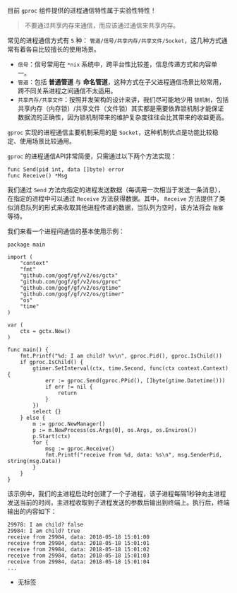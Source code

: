 目前 `gproc` 组件提供的进程通信特性属于实验性特性！

> 不要通过共享内存来通信，而应该通过通信来共享内存。

常见的进程通信方式有 `5` 种： `管道/信号/共享内存/共享文件/Socket`，这几种方式通常有着各自比较擅长的使用场景。

- `信号`：信号常用在 `*nix` 系统中，跨平台性比较差，信息传递方式和内容单一。
- `管道`：包括 **普通管道** 与 **命名管道**，这种方式在子父进程通信场景比较常用，跨不同关系进程之间通信不太适用。
- `共享内存/共享文件`：按照并发架构的设计来讲，我们尽可能地少用 `锁机制`，包括共享内存（内存锁）/共享文件（文件锁）其实都是需要依靠锁机制才能保证数据流的正确性，因为锁机制带来的维护复杂度往往会比其带来的收益更高。

`gproc` 实现的进程通信主要机制采用的是 `Socket`，这种机制优点是功能比较稳定、使用场景比较通用。

`gproc` 的进程通信API非常简便，只需通过以下两个方法实现：

```
func Send(pid int, data []byte) error
func Receive() *Msg
```

我们通过 `Send` 方法向指定的进程发送数据（每调用一次相当于发送一条消息），在指定的进程中可以通过 `Receive` 方法获得数据。其中， `Receive` 方法提供了类似消息队列的形式来收取其他进程传递的数据，当队列为空时，该方法将会 `阻塞` 等待。

我们来看一个进程间通信的基本使用示例：

```
package main

import (
	"context"
	"fmt"
	"github.com/gogf/gf/v2/os/gctx"
	"github.com/gogf/gf/v2/os/gproc"
	"github.com/gogf/gf/v2/os/gtime"
	"github.com/gogf/gf/v2/os/gtimer"
	"os"
	"time"
)

var (
	ctx = gctx.New()
)

func main() {
	fmt.Printf("%d: I am child? %v\n", gproc.Pid(), gproc.IsChild())
	if gproc.IsChild() {
		gtimer.SetInterval(ctx, time.Second, func(ctx context.Context) {
			err := gproc.Send(gproc.PPid(), []byte(gtime.Datetime()))
			if err != nil {
				return
			}
		})
		select {}
	} else {
		m := gproc.NewManager()
		p := m.NewProcess(os.Args[0], os.Args, os.Environ())
		p.Start(ctx)
		for {
			msg := gproc.Receive()
			fmt.Printf("receive from %d, data: %s\n", msg.SenderPid, string(msg.Data))
		}
	}
}
```

该示例中，我们的主进程启动时创建了一个子进程，该子进程每隔1秒钟向主进程发送当前的时间，主进程收取到子进程发送的参数后输出到终端上。执行后，终端输出的内容如下：

```
29978: I am child? false
29984: I am child? true
receive from 29984, data: 2018-05-18 15:01:00
receive from 29984, data: 2018-05-18 15:01:01
receive from 29984, data: 2018-05-18 15:01:02
receive from 29984, data: 2018-05-18 15:01:03
receive from 29984, data: 2018-05-18 15:01:04
...
```

- 无标签